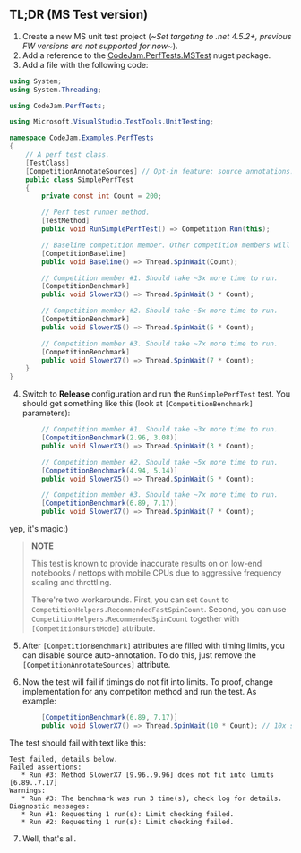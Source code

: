 ## TL;DR (MS Test version)

1. Create a new MS unit test project (*~Set targeting to .net 4.5.2+, previous FW versions are not supported for now~*).
2. Add a reference to the [CodeJam.PerfTests.MSTest](https://www.nuget.org/packages/CodeJam.PerfTests.MSTest) nuget package.
3. Add a file with the following code:
```c#
using System;
using System.Threading;

using CodeJam.PerfTests;

using Microsoft.VisualStudio.TestTools.UnitTesting;

namespace CodeJam.Examples.PerfTests
{
	// A perf test class.
	[TestClass]
	[CompetitionAnnotateSources] // Opt-in feature: source annotations.
	public class SimplePerfTest
	{
		private const int Count = 200;

		// Perf test runner method.
		[TestMethod]
		public void RunSimplePerfTest() => Competition.Run(this);

		// Baseline competition member. Other competition members will be compared with this.
		[CompetitionBaseline]
		public void Baseline() => Thread.SpinWait(Count);

		// Competition member #1. Should take ~3x more time to run.
		[CompetitionBenchmark]
		public void SlowerX3() => Thread.SpinWait(3 * Count);

		// Competition member #2. Should take ~5x more time to run.
		[CompetitionBenchmark]
		public void SlowerX5() => Thread.SpinWait(5 * Count);

		// Competition member #3. Should take ~7x more time to run.
		[CompetitionBenchmark]
		public void SlowerX7() => Thread.SpinWait(7 * Count);
	}
}
```

4. Switch to **Release** configuration and run the `RunSimplePerfTest` test. You should get something like this (look at `[CompetitionBenchmark]` parameters):
```c#
		// Competition member #1. Should take ~3x more time to run.
		[CompetitionBenchmark(2.96, 3.08)]
		public void SlowerX3() => Thread.SpinWait(3 * Count);

		// Competition member #2. Should take ~5x more time to run.
		[CompetitionBenchmark(4.94, 5.14)]
		public void SlowerX5() => Thread.SpinWait(5 * Count);

		// Competition member #3. Should take ~7x more time to run.
		[CompetitionBenchmark(6.89, 7.17)]
		public void SlowerX7() => Thread.SpinWait(7 * Count);
```
yep, it's magic:)

 > **NOTE**
 >
 > This test is known to provide inaccurate results on on low-end notebooks / nettops with mobile CPUs due to aggressive frequency scaling and throttling.
 >
 > There're two workarounds. First, you can set `Count` to `CompetitionHelpers.RecommendedFastSpinCount`. Second, you can use `CompetitionHelpers.RecommendedSpinCount` together with `[CompetitionBurstMode]` attribute. 

5. After `[CompetitionBenchmark]` attributes are filled with timing limits, you can disable source auto-annotation. To do this, just remove the `[CompetitionAnnotateSources]` attribute.

6. Now the test will fail if timings do not fit into limits. To proof, change implementation for any competiton method and run the test. As example:
```c#
		[CompetitionBenchmark(6.89, 7.17)]
		public void SlowerX7() => Thread.SpinWait(10 * Count); // 10x slower
```
 The test should fail with text like this:
 ```
Test failed, details below.
Failed assertions:
    * Run #3: Method SlowerX7 [9.96..9.96] does not fit into limits [6.89..7.17]
Warnings:
    * Run #3: The benchmark was run 3 time(s), check log for details.
Diagnostic messages:
    * Run #1: Requesting 1 run(s): Limit checking failed.
    * Run #2: Requesting 1 run(s): Limit checking failed.
 ```

7. Well, that's all.
